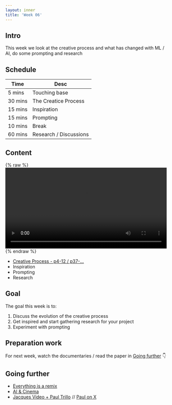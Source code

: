 ```yaml
---
layout: inner
title: 'Week 06'
---
```


## Intro

This week we look at the creative process and what has changed with ML / AI, do some prompting and research

## Schedule

| Time    | Desc                   |
| ------- | ---------------------- |
| 5 mins  | Touching base          |
| 30 mins | The Creatice Process   |
| 15 mins | Inspiration            |
| 15 mins | Prompting              |
| 10 mins | Break                  |
| 60 mins | Research / Discussions |

## Content

{% raw %}
<video controls width="100%" src="https://github.com/digitalideation/digcre_h2401/raw/refs/heads/main/content/videos/rick_rubin.mp4" title="Rick Rubin"></video>
{% endraw %}

- [Creative Process - p4-12 / p37-...](./week03_04_slides.pdf)
- Inspiration
- Prompting
- Research

## Goal

The goal this week is to:

1. Discuss the evolution of the creative process
2. Get inspired and start gathering research for your project
3. Experiment with prompting

## Preparation work

For next week, watch the documentaries / read the paper in [Going further](#going-further) :point_down:

## Going further

- [Everything is a remix](https://www.youtube.com/watch?v=X9RYuvPCQUA)
- [AI & Cinema](https://www.arte.tv/de/videos/116733-000-A/ki-maschinentraeume-im-film/)
- [Jacques Video + Paul Trillo](https://vimeo.com/874986396) // [Paul on X](https://x.com/paultrillo)